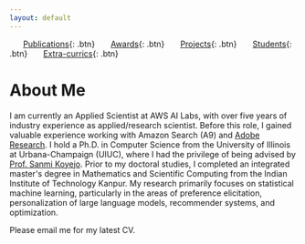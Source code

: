 ```yaml
---
layout: default
---
```


[//]: <[CV](./assets/docs/cv_extended.pdf){: .btn}>
&nbsp;&nbsp;&nbsp;&nbsp;&nbsp;&nbsp;[Publications](./publications.md){: .btn}
&nbsp;&nbsp;&nbsp;&nbsp;&nbsp;&nbsp;[Awards](./awards.md){: .btn}
&nbsp;&nbsp;&nbsp;&nbsp;&nbsp;&nbsp;[Projects](./projects.md){: .btn}
&nbsp;&nbsp;&nbsp;&nbsp;&nbsp;&nbsp;[Students](./students.md){: .btn}
&nbsp;&nbsp;&nbsp;&nbsp;&nbsp;&nbsp;[Extra-currics](./extra-currics.md){: .btn}

# About Me

I am currently an Applied Scientist at AWS AI Labs, with over five years of industry experience as applied/research scientist. Before this role, I gained valuable experience working with Amazon Search (A9) and [Adobe Research](https://research.adobe.com/). I hold a Ph.D. in Computer Science from the University of Illinois at Urbana-Champaign (UIUC), where I had the privilege of being advised by [Prof. Sanmi Koyejo](https://cs.stanford.edu/~sanmi/). Prior to my doctoral studies, I completed an integrated master's degree in Mathematics and Scientific Computing from the Indian Institute of Technology Kanpur. My research primarily focuses on statistical machine learning, particularly in the areas of preference elicitation, personalization of large language models, recommender systems, and optimization.

Please email me for my latest CV.

[comment]: <# NEWS>

[comment]: <* (September 2021) Joined Amazon as an applied scientist>
[comment]: <* (August 2021) Defended Ph.D. on "Classification Performance Metric Elicitation and its Applications">
[comment]: <* (July 2021) [Presented](https://icml.cc/media/icml-2021/Slides/9325.pdf) our paper on [Optimizing Black-box Metrics with Iterative Example Weighting](https://proceedings.mlr.press/v139/hiranandani21a.html) at the [International Conference on Machine Learning](https://icml.cc/).>
[comment]: <* (December 2020) [Presented](https://neurips.cc/virtual/2020/protected/poster_7ec2442aa04c157590b2fa1a7d093a33.html) our paper on [Fair Performance Metric Elicitation](https://papers.nips.cc/paper/2020/hash/7ec2442aa04c157590b2fa1a7d093a33-Abstract.html) at the Conference on [Neural Information Processing Systems](https://nips.cc/Conferences/2020).>
[comment]: <* (July 2020) [Presented](https://icml.cc/virtual/2020/poster/5928) our paper on [Optimization and Analysis of the pAp@k Metric for Recommender Systems](https://proceedings.icml.cc/book/2020/hash/d6723e7cd6735df68d1ce4c704c29a04) at the [International Conference on Machine Learning](https://icml.cc/).>
[comment]: <* (March 2019) Awarded the prestigious [C.L. and Jane W.-S. Liu Award](https://cs.illinois.edu/about-us/awards/graduate-fellowships-awards/cl-and-jane-w-s-liu-award) for showing exceptional research promise. It is awarded to only one student each year across batches.>

[comment]: < * (December 2019) [Presented](https://www.youtube.com/watch?v=UGs8EXkG3ig) our paper on [Mutliclass Performance Metric Elicitation](http://papers.neurips.cc/paper/9133-multiclass-performance-metric-elicitation) at the Conference on [Neural Information Processing Systems](https://nips.cc/Conferences/2019). >

[comment]: < * (November 2019) Nominated by the Computer Science Department (first round) and then by the University of Illinois at Urbana-Champaign (second round) for one of the most competetive fellowships -- [Google PhD Fellowship](https://research.google/outreach/phd-fellowship/). >

[comment]: < * (July 2019) [Harvineet](https://harvineet.github.io/) presented our paper on [Cascading Linear Submodular Bandits: Accounting for Position Bias and Diversity in Online Learning to Rank](http://auai.org/uai2019/proceedings/papers/248.pdf) at the Conference on [Uncertainty in Artificial Intelligence](http://auai.org/uai2019/). >

[comment]: < * (April 2019) Presented our paper on [Performance Metric Elicitation from Pairwise Classifier Comparisons](http://proceedings.mlr.press/v89/hiranandani19a/hiranandani19a.pdf) at the International Conference on [Artificial Intelligence and Statistics](https://www.aistats.org/aistats2019/). >

[comment]: < * (February 2019) Presented our paper on [Clustered Monotone Transforms for Rating Factorization](https://www.youtube.com/watch?v=KyHUan_7YnQ) at the International Conference on [Web Search and Data Mining](http://www.wsdm-conference.org/2019/). >

[comment]: < * (May 2018) Presented our paper on [Sparse Decomposition of Time Series](https://epubs.siam.org/doi/abs/10.1137/1.9781611975321.59) at the [SIAM International Conference on Data Mining (SDM), 2018](https://archive.siam.org/meetings/sdm18/) held in San Diego, USA. >

[comment]: < * (October 2017) Our paper on [Enhanced Digital Marketing using Augmented Reality](https://ieeexplore.ieee.org/document/8088451/) was presented by [Dr. Atanu Sinha](https://research.adobe.com/person/atanu-sinha/) at the [International Symposium on Mixed and Augmented Reality (ISMAR), 2017](https://ismar2017.sciencesconf.org/) held in Nantes, France. >

[comment]: < # Ph.D. Research Internships >

[comment]: < * (Summers'19) I spent summers'20 at the innovative office of [Google Research, Mountain View](https://research.google/) (remotely interned from Urbana due to Covid), where I was mentored by [Dr. Harikrishna Narasimhan](https://research.google/people/106252/) and [Dr. Mahdi Milani Fard](https://www.linkedin.com/in/mahdi-milani-fard-6924731a1/). >

[comment]: < * (Summers'19) I spent summers'19 at the dynamic office of [Amazon (A9) Research, Palo Alto](https://www.aboutamazon.com/research), where I was mentored by [Dr. Nikhil Rao](https://nikrao.github.io/) and [Dr. Sumeet Katariya](http://homepages.cae.wisc.edu/~sumeet/). >

[comment]: < * (Summers'18) I spent summers'18 at the wonderful office of [Microsoft Research, India](https://www.microsoft.com/en-us/research/lab/microsoft-research-india/), where I was mentored by [Dr. Prateek Jain](http://www.prateekjain.org/) and Dr. Ayush Choure. >

[comment]: <# Prior to Ph.D.>

[comment]: <* (June'15-July'17) I was a member of research staff at [Adobe Research, India](https://research.adobe.com/), where I mostly worked in [time series analysis](https://epubs.siam.org/doi/abs/10.1137/1.9781611975321.59) and [recommender systems](http://auai.org/uai2019/proceedings/papers/248.pdf) and also explored many areas including [augmented reality](https://ieeexplore.ieee.org/document/8088451/), [natural language processing](https://arxiv.org/abs/1706.09335), and visualization (paper to be completed someday). However, all the projects had machine learning in action.>

[comment]: < * (Summers'14) I spent summers'14 at [Adobe Research, India](https://research.adobe.com/), where I worked on building a (recommendation) module that inspires creative artist to initiate new art work. Due to properiotery nature of the system, publishing papers was not easy; however, we filed 2 patents from this work. >

[comment]: <* (Summers'13) At some point, I was really interested in discrete mathematics, especially, combinatorics. For summers 2013, I got a wonderful opportunity to work with [Dr. Jean-Marc Schlenker](http://math.uni.lu/schlenker/) at the [University of Luxembourg](https://wwwen.uni.lu/). Under his guidance, I published my first siginificant [work](https://www.sciencedirect.com/science/article/pii/S0195669815001274) in the European Journal of Combinatorics.>

[comment]: < # Teaching >

[comment]: < * Teaching Assistant for [CS 446: Machine Learning, Fall 2017](https://relate.cs.illinois.edu/course/cs446-fa17) >
